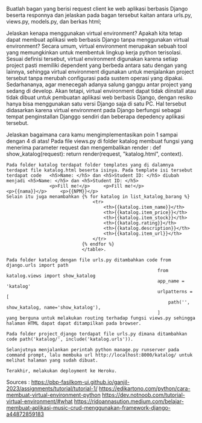 Buatlah bagan yang berisi request client ke web aplikasi berbasis Django beserta responnya dan jelaskan pada bagan tersebut kaitan antara urls.py, views.py, models.py, dan berkas html;


Jelaskan kenapa menggunakan virtual environment? Apakah kita tetap dapat membuat aplikasi web berbasis Django tanpa menggunakan virtual environment?
    Secara umum, virtual environment merupakan sebuah tool yang memungkinkan untuk membentuk lingkup kerja python terisolasi. Sesuai definisi tersebut, virtual environment digunakan karena setiap project pasti memiliki dependent yang berbeda antara satu dengan yang lainnya, sehingga virtual environment digunakan untuk menjalankan project tersebut tanpa merubah configurasi pada sustem operasi yang dipakai. Sedarhananya, agar menecegah adanya salung ganggu antar project yang sedang di develop. Akan tetapi, virtual environment dapat tidak diinstall atau tidak dibuat untuk pembuatan aplikasi web berbasis Django, dengan resiko hanya bisa menggunakan satu versi Django saja di satu PC. Hal tersebut didasarkan karena virtual environment pada Django berfungsi sebagai tempat penginstallan Djanggo sendiri dan beberapa depedency aplikasi tersebut.


Jelaskan bagaimana cara kamu mengimplementasikan poin 1 sampai dengan 4 di atas!
    Pada file views.py di folder katalog membuat fungsi yang menerima parameter request dan mengembalikan render :  def show_katalog(request):
                                return render(request, "katalog.html", context).

    Pada folder katalog terdapat folder templates yang di dalamnya terdapat file katalog.html beserta isinya. Pada template isi tersebut terdapat code   <h5>Name: </h5> dan <h5>Student ID: </h5> diubah menjadi <h5>Name: </h5> dan <h5>Student ID: </h5>
                    <p>Fill me!</p>     <p>Fill me!</p>                      <p>{{nama}}</p>     <p>{{NPM}}</p>
    Selain itu juga menambahkan {% for katalog in list_katalog_barang %}
                                    <tr>
                                        <th>{{katalog.item_name}}</th>
                                        <th>{{katalog.item_price}}</th>
                                        <th>{{katalog.item_stock}}</th>
                                        <th>{{katalog.rating}}</th>
                                        <th>{{katalog.description}}</th>
                                        <th>{{katalog.item_url}}</th>
                                    </tr>
                                {% endfor %}
                                </table>.

    Pada folder katalog dengan file urls.py ditambahkan code from django.urls import path
                                                            from katalog.views import show_katalog
                                                            app_name = 'katalog'
                                                            urlpatterns = [
                                                                path('', show_katalog, name='show_katalog'),
                                                            ]
    yang berguna untuk melakukan routing terhadap fungsi views.py sehingga halaman HTML dapat dapat ditampilkan pada browser.

    Pada folder project_django terdapat file urls.py dimana ditambahkan code path('katalog/', include('katalog.urls')).

    Selanjutnya menjalankan perintah python manage.py runserver pada command prompt, lalu membuka url http://localhost:8000/katalog/ untuk melihat halaman yang sudah dibuat.

    Terakhir, melakukan deployment ke Heroku.



Sources :
https://pbp-fasilkom-ui.github.io/ganjil-2023/assignments/tutorial/tutorial-1/
https://edikartono.com/python/cara-membuat-virtual-environment-python
https://dev.notnoob.com/tutorial-virtual-environment/#what
https://ridoannasution.medium.com/belajar-membuat-aplikasi-music-crud-menggunakan-framework-django-a44872859183